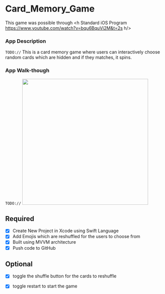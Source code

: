 # Card_Memory_Game
This game was possible through <h Standard iOS Program https://www.youtube.com/watch?v=bqu6BquVi2M&t=2s h/>


### App Description
`TODO://` This is a card memory game where users can interactively choose random cards which are hidden and if they matches, it spins.

### App Walk-though
`TODO://` <img src="https://github.com/emp-dot/Card_Memory_Game/blob/main/Memory.gif" width="400" />


## Required
- [x] Create New Project in Xcode using Swift Language
- [x] Add Emojis which are reshuffled for the users to choose from
- [x] Built using MVVM architecture
- [x] Push code to GitHub
## Optional
- [x] toggle the shuffle button for the cards to reshuffle
- [x] toggle restart to start the game

   

